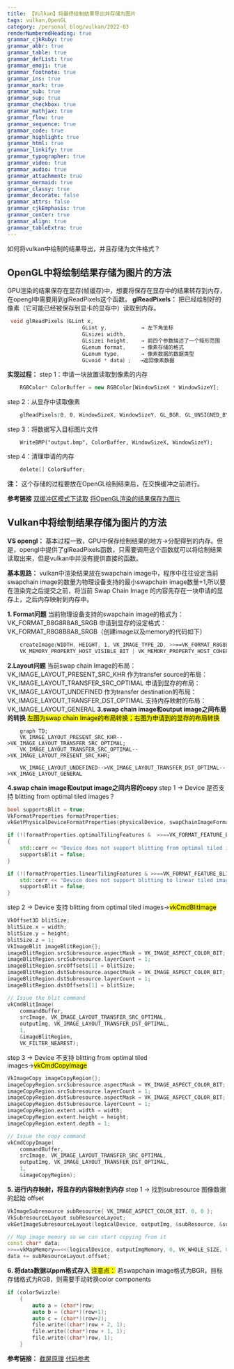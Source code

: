 ```yaml
---
title: 【Vulkan】将最终绘制结果导出并存储为图片
tags: vulkan,OpenGL
category: /personal blog/vulkan/2022-03
renderNumberedHeading: true
grammar_cjkRuby: true
grammar_abbr: true
grammar_table: true
grammar_defList: true
grammar_emoji: true
grammar_footnote: true
grammar_ins: true
grammar_mark: true
grammar_sub: true
grammar_sup: true
grammar_checkbox: true
grammar_mathjax: true
grammar_flow: true
grammar_sequence: true
grammar_code: true
grammar_highlight: true
grammar_html: true
grammar_linkify: true
grammar_typographer: true
grammar_video: true
grammar_audio: true
grammar_attachment: true
grammar_mermaid: true
grammar_classy: true
grammar_decorate: false
grammar_attrs: false
grammar_cjkEmphasis: true
grammar_center: true
grammar_align: true
grammar_tableExtra: true
---
```



如何将vulkan中绘制的结果导出，并且存储为文件格式？

## OpenGL中将绘制结果存储为图片的方法
GPU渲染的结果保存在显存(帧缓存)中，想要将保存在显存中的结果转存到内存，在opengl中需要用到glReadPixels这个函数。
**glReadPixels：** 把已经绘制好的像素（它可能已经被保存到显卡的显存中）读取到内存。

``` c++
 void glReadPixels（GLint x, 
						GLint y,       	   → 左下角坐标
						GLsizei width,
						GLsizei height,    → 前四个参数描述了一个矩形范围
						GLenum format,     → 像素存储的格式
						GLenum type,   	   → 像素数据的数据类型
						GLvoid * data）;   →返回像素数据
```

**实现过程：** 
step 1：申请一块放置读取到像素的内存
``` javascript
	RGBColor* ColorBuffer = new RGBColor[WindowSizeX * WindowSizeY];
```
step 2：从显存中读取像素
``` scss
	glReadPixels(0, 0, WindowSizeX, WindowSizeY, GL_BGR, GL_UNSIGNED_BYTE, ColorBuffer);
```
step 3：将数据写入目标图片文件

``` reasonml
	WriteBMP("output.bmp", ColorBuffer, WindowSizeX, WindowSizeY);
```

step 4：清理申请的内存

``` gradle
	delete[] ColorBuffer;
```

**注：** 这个存储的过程要放在OpenGL绘制结束后，在交换缓冲之前进行。

**参考链接** 
[双缓冲区模式下读取](https://blog.csdn.net/cd_yourheart/article/details/123528957)
[将OpenGL渲染的结果保存为图片](https://blog.csdn.net/u013412391/article/details/120565095)

## Vulkan中将绘制结果存储为图片的方法
**VS opengl：** 基本过程一致，GPU中保存绘制结果的地方→分配得到的内存。但是，opengl中提供了glReadPixels函数，只需要调用这个函数就可以将绘制结果读取出来，但是vulkan中并没有提供直接的函数。
 

**基本思路：** vulkan中渲染结果放在swapchain image中，程序中往往设定当前swapchain image的数量为物理设备支持的最小swapchain image数量+1,所以要在渲染完之后提交之前，将当前 Swap Chain Image 的内容先存在一块申请的显存上，之后内存映射到内存中。

**1. Format问题** 
    当前物理设备支持的swapchain image的格式为：VK_FORMAT_B8G8R8A8_SRGB
	申请到显存的设定格式：VK_FORMAT_R8G8B8A8_SRGB（创建image以及memory的代码如下）
``` scss
	createImage(WIDTH, HEIGHT, 1, VK_IMAGE_TYPE_2D, >>==VK_FORMAT_R8G8B8A8_SRGB==<<, VK_IMAGE_TILING_LINEAR, >>==VK_IMAGE_USAGE_TRANSFER_DST_BIT==<<,
	VK_MEMORY_PROPERTY_HOST_VISIBLE_BIT | VK_MEMORY_PROPERTY_HOST_COHERENT_BIT, outputImg, outputImgMemory);
```

**2.Layout问题** 
	当前swap chain Image的布局：VK_IMAGE_LAYOUT_PRESENT_SRC_KHR
	作为transfer source的布局：VK_IMAGE_LAYOUT_TRANSFER_SRC_OPTIMAL
	申请到显存的布局：VK_IMAGE_LAYOUT_UNDEFINED
	作为transfer destination的布局：VK_IMAGE_LAYOUT_TRANSFER_DST_OPTIMAL
	支持内存映射的布局：VK_IMAGE_LAYOUT_GENERAL
**3.swap chain image和output image之间布局的转换** 
<mark>左图为swap chain Image的布局转换；右图为申请到的显存的布局转换</mark>
```mermaid!
	graph TD;
    VK_IMAGE_LAYOUT_PRESENT_SRC_KHR-->VK_IMAGE_LAYOUT_TRANSFER_SRC_OPTIMAL;
    VK_IMAGE_LAYOUT_TRANSFER_SRC_OPTIMAL-->VK_IMAGE_LAYOUT_PRESENT_SRC_KHR;
	
	VK_IMAGE_LAYOUT_UNDEFINED-->VK_IMAGE_LAYOUT_TRANSFER_DST_OPTIMAL-->VK_IMAGE_LAYOUT_GENERAL
```
**4.swap chain image和output image之间内容的copy** 
	 step 1 → Device 是否支持 blitting from optimal tiled images？
``` c++
bool supportsBlit = true;
VkFormatProperties formatProperties;
vkGetPhysicalDeviceFormatProperties(physicalDevice, swapChainImageFormat, &formatProperties);

if (!(formatProperties.optimalTilingFeatures &  >>==VK_FORMAT_FEATURE_BLIT_SRC_BIT==<<))
{
	std::cerr << "Device does not support blitting from optimal tiled images, using copy instead of blit!" << std::endl;
	supportsBlit = false;
}

if (!(formatProperties.linearTilingFeatures & >>==VK_FORMAT_FEATURE_BLIT_DST_BIT==<<)) {
	std::cerr << "Device does not support blitting to linear tiled images, using copy instead of blit!" << std::endl;
	supportsBlit = false;
}
```
step 2 → Device 支持 blitting from optimal tiled images→<mark>vkCmdBlitImage</mark>
 
```c++
VkOffset3D blitSize;
blitSize.x = width;
blitSize.y = height;
blitSize.z = 1;
VkImageBlit imageBlitRegion{};
imageBlitRegion.srcSubresource.aspectMask = VK_IMAGE_ASPECT_COLOR_BIT;
imageBlitRegion.srcSubresource.layerCount = 1;
imageBlitRegion.srcOffsets[1] = blitSize;
imageBlitRegion.dstSubresource.aspectMask = VK_IMAGE_ASPECT_COLOR_BIT;
imageBlitRegion.dstSubresource.layerCount = 1;
imageBlitRegion.dstOffsets[1] = blitSize;

// Issue the blit command
vkCmdBlitImage(
	commandBuffer,
	srcImage, VK_IMAGE_LAYOUT_TRANSFER_SRC_OPTIMAL,
	outputImg, VK_IMAGE_LAYOUT_TRANSFER_DST_OPTIMAL,
	1,
	&imageBlitRegion,
	VK_FILTER_NEAREST);
```
 step 3 → Device 不支持 blitting from optimal tiled images→<mark>vkCmdCopyImage</mark>

```c++
VkImageCopy imageCopyRegion{};
imageCopyRegion.srcSubresource.aspectMask = VK_IMAGE_ASPECT_COLOR_BIT;
imageCopyRegion.srcSubresource.layerCount = 1;
imageCopyRegion.dstSubresource.aspectMask = VK_IMAGE_ASPECT_COLOR_BIT;
imageCopyRegion.dstSubresource.layerCount = 1;
imageCopyRegion.extent.width = width;
imageCopyRegion.extent.height = height;
imageCopyRegion.extent.depth = 1;

// Issue the copy command
vkCmdCopyImage(
	commandBuffer,
	srcImage, VK_IMAGE_LAYOUT_TRANSFER_SRC_OPTIMAL,
	outputImg, VK_IMAGE_LAYOUT_TRANSFER_DST_OPTIMAL,
	1,
	&imageCopyRegion);
```

**5. 进行内存映射，将显存的内容映射到内存**
	step 1 → 找到subresource 图像数据的起始 offset
```c++
VkImageSubresource subResource{ VK_IMAGE_ASPECT_COLOR_BIT, 0, 0 };
VkSubresourceLayout subResourceLayout;
vkGetImageSubresourceLayout(logicalDevice, outputImg, &subResource, &subResourceLayout);

// Map image memory so we can start copying from it
const char* data;
>>==vkMapMemory==<<(logicalDevice, outputImgMemory, 0, VK_WHOLE_SIZE, 0, (void**)&data);
data += subResourceLayout.offset;
```
**6. 将data数据以ppm格式存入**
<mark>注意点：</mark>
  若swapchain image格式为BGR，目标存储格式为RGB，则需要手动转换color components
  
```c++
if (colorSwizzle)
	{
		auto a = (char*)row;
		auto b = (char*)(row+1);
		auto c = (char*)(row+2);
		file.write((char*)row + 2, 1);
		file.write((char*)row + 1, 1);
		file.write((char*)row, 1);
	}
```

**参考链接：**
[截屏原理](https://gavinkg.github.io/ILearnVulkanFromScratch-CN/mdroot/Vulkan%20%E8%BF%9B%E9%98%B6/%E6%88%AA%E5%8F%96%E5%B1%8F%E5%B9%95/%E5%8E%9F%E7%90%86.html)
[代码参考](https://github.com/SaschaWillems/VulkanCapsViewer/blob/master/vulkancapsviewer.cpp)
